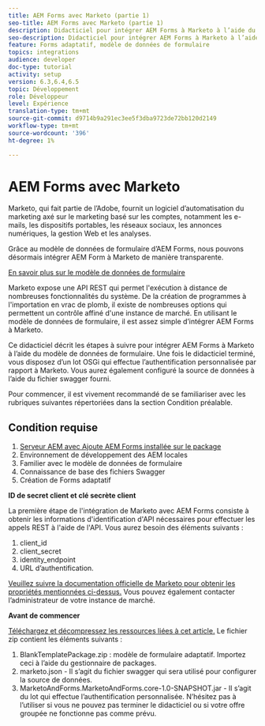 ```yaml
---
title: AEM Forms avec Marketo (partie 1)
seo-title: AEM Forms avec Marketo (partie 1)
description: Didacticiel pour intégrer AEM Forms à Marketo à l’aide du modèle de données de formulaire AEM Forms.
seo-description: Didacticiel pour intégrer AEM Forms à Marketo à l’aide du modèle de données de formulaire AEM Forms.
feature: Forms adaptatif, modèle de données de formulaire
topics: integrations
audience: developer
doc-type: tutorial
activity: setup
version: 6.3,6.4,6.5
topic: Développement
role: Développeur
level: Expérience
translation-type: tm+mt
source-git-commit: d9714b9a291ec3ee5f3dba9723de72bb120d2149
workflow-type: tm+mt
source-wordcount: '396'
ht-degree: 1%

---
```



# AEM Forms avec Marketo

Marketo, qui fait partie de l’Adobe, fournit un logiciel d’automatisation du marketing axé sur le marketing basé sur les comptes, notamment les e-mails, les dispositifs portables, les réseaux sociaux, les annonces numériques, la gestion Web et les analyses.

Grâce au modèle de données de formulaire d’AEM Forms, nous pouvons désormais intégrer AEM Form à Marketo de manière transparente.

[En savoir plus sur le modèle de données de formulaire](https://helpx.adobe.com/experience-manager/6-5/forms/using/data-integration.html)

Marketo expose une API REST qui permet l&#39;exécution à distance de nombreuses fonctionnalités du système. De la création de programmes à l&#39;importation en vrac de plomb, il existe de nombreuses options qui permettent un contrôle affiné d&#39;une instance de marché. En utilisant le modèle de données de formulaire, il est assez simple d’intégrer AEM Forms à Marketo.

Ce didacticiel décrit les étapes à suivre pour intégrer AEM Forms à Marketo à l’aide du modèle de données de formulaire. Une fois le didacticiel terminé, vous disposez d’un lot OSGi qui effectue l’authentification personnalisée par rapport à Marketo. Vous aurez également configuré la source de données à l’aide du fichier swagger fourni.

Pour commencer, il est vivement recommandé de se familiariser avec les rubriques suivantes répertoriées dans la section Condition préalable.

## Condition requise

1. [Serveur AEM avec Ajoute AEM Forms installée sur le package](/help/forms/adaptive-forms/installing-aem-form-on-windows-tutorial-use.md)
1. Environnement de développement des AEM locales
1. Familier avec le modèle de données de formulaire
1. Connaissance de base des fichiers Swagger
1. Création de Forms adaptatif

**ID de secret client et clé secrète client**

La première étape de l&#39;intégration de Marketo avec AEM Forms consiste à obtenir les informations d&#39;identification d&#39;API nécessaires pour effectuer les appels REST à l&#39;aide de l&#39;API. Vous aurez besoin des éléments suivants :

1. client_id
1. client_secret
1. identity_endpoint
1. URL d’authentification.

[Veuillez suivre la documentation officielle de Marketo pour obtenir les propriétés mentionnées ci-dessus.](https://developers.marketo.com/rest-api/) Vous pouvez également contacter l’administrateur de votre instance de marché.

**Avant de commencer**

[Téléchargez et décompressez les ressources liées à cet article.](assets/aemformsandmarketo.zip) Le fichier zip contient les éléments suivants :

1. BlankTemplatePackage.zip : modèle de formulaire adaptatif. Importez ceci à l’aide du gestionnaire de packages.
1. marketo.json - Il s’agit du fichier swagger qui sera utilisé pour configurer la source de données.
1. MarketoAndForms.MarketoAndForms.core-1.0-SNAPSHOT.jar - Il s’agit du lot qui effectue l’authentification personnalisée. N’hésitez pas à l’utiliser si vous ne pouvez pas terminer le didacticiel ou si votre offre groupée ne fonctionne pas comme prévu.
